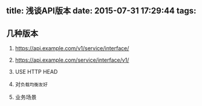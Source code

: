 title: 浅谈API版本
date: 2015-07-31 17:29:44
tags:
---

## 几种版本

1. https://api.example.com/v1/service/interface/
2. https://api.example.com/service/interface/v1/
3. USE HTTP HEAD

1. 对`负载均衡友好`
2. 业务场景
